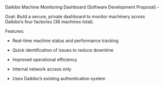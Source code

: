 Daikibo Machine Monitoring Dashboard (Software Development Proposal) -

Goal: Build a secure, private dashboard to monitor machinery across Daikibo’s four factories (36 machines total).

Features:

- Real-time machine status and performance tracking

- Quick identification of issues to reduce downtime

- Improved operational efficiency

- Internal network access only

- Uses Daikibo’s existing authentication system
